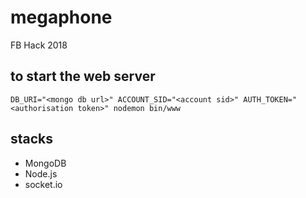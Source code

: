 # megaphone
FB Hack 2018


## to start the web server
```
DB_URI="<mongo db url>" ACCOUNT_SID="<account sid>" AUTH_TOKEN="<authorisation token>" nodemon bin/www
```
## stacks
* MongoDB
* Node.js
* socket.io
